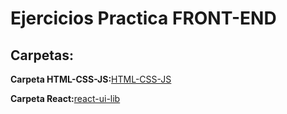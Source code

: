 # Ejercicios Practica FRONT-END
## Carpetas:
**Carpeta HTML-CSS-JS:**[HTML-CSS-JS](https://github.com/agostinapascucci/UTN-DS25-practicas/tree/main/HTML-CSS-JS)

**Carpeta React:**[react-ui-lib](https://github.com/agostinapascucci/UTN-DS25-practicas/tree/main/react-ui-lib)
